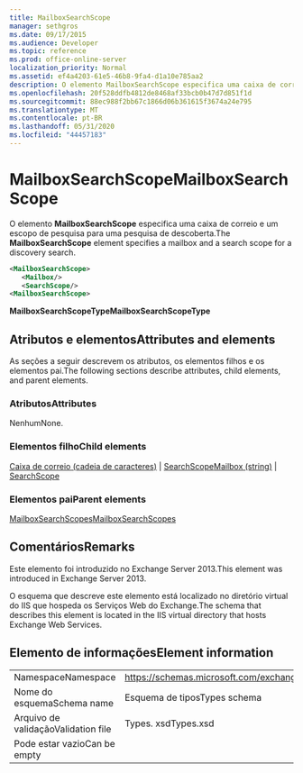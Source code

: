 ```yaml
---
title: MailboxSearchScope
manager: sethgros
ms.date: 09/17/2015
ms.audience: Developer
ms.topic: reference
ms.prod: office-online-server
localization_priority: Normal
ms.assetid: ef4a4203-61e5-46b8-9fa4-d1a10e785aa2
description: O elemento MailboxSearchScope especifica uma caixa de correio e um escopo de pesquisa para uma pesquisa de descoberta.
ms.openlocfilehash: 20f528ddfb4812de8468af33bcb0b47d7d851f1d
ms.sourcegitcommit: 88ec988f2bb67c1866d06b361615f3674a24e795
ms.translationtype: MT
ms.contentlocale: pt-BR
ms.lasthandoff: 05/31/2020
ms.locfileid: "44457183"
---
```

# <a name="mailboxsearchscope"></a><span data-ttu-id="4a98f-103">MailboxSearchScope</span><span class="sxs-lookup"><span data-stu-id="4a98f-103">MailboxSearchScope</span></span>

<span data-ttu-id="4a98f-104">O elemento **MailboxSearchScope** especifica uma caixa de correio e um escopo de pesquisa para uma pesquisa de descoberta.</span><span class="sxs-lookup"><span data-stu-id="4a98f-104">The **MailboxSearchScope** element specifies a mailbox and a search scope for a discovery search.</span></span> 
  
```XML
<MailboxSearchScope>
   <Mailbox/>
   <SearchScope/>
<MailboxSearchScope>
```

<span data-ttu-id="4a98f-105">**MailboxSearchScopeType**</span><span class="sxs-lookup"><span data-stu-id="4a98f-105">**MailboxSearchScopeType**</span></span>

## <a name="attributes-and-elements"></a><span data-ttu-id="4a98f-106">Atributos e elementos</span><span class="sxs-lookup"><span data-stu-id="4a98f-106">Attributes and elements</span></span>

<span data-ttu-id="4a98f-107">As seções a seguir descrevem os atributos, os elementos filhos e os elementos pai.</span><span class="sxs-lookup"><span data-stu-id="4a98f-107">The following sections describe attributes, child elements, and parent elements.</span></span>
  
### <a name="attributes"></a><span data-ttu-id="4a98f-108">Atributos</span><span class="sxs-lookup"><span data-stu-id="4a98f-108">Attributes</span></span>

<span data-ttu-id="4a98f-109">Nenhum</span><span class="sxs-lookup"><span data-stu-id="4a98f-109">None.</span></span>
  
### <a name="child-elements"></a><span data-ttu-id="4a98f-110">Elementos filho</span><span class="sxs-lookup"><span data-stu-id="4a98f-110">Child elements</span></span>

<span data-ttu-id="4a98f-111">[Caixa de correio (cadeia de caracteres)](mailbox-string.md)  |  [SearchScope](searchscope.md)</span><span class="sxs-lookup"><span data-stu-id="4a98f-111">[Mailbox (string)](mailbox-string.md) | [SearchScope](searchscope.md)</span></span>
  
### <a name="parent-elements"></a><span data-ttu-id="4a98f-112">Elementos pai</span><span class="sxs-lookup"><span data-stu-id="4a98f-112">Parent elements</span></span>

[<span data-ttu-id="4a98f-113">MailboxSearchScopes</span><span class="sxs-lookup"><span data-stu-id="4a98f-113">MailboxSearchScopes</span></span>](mailboxsearchscopes.md)
  
## <a name="remarks"></a><span data-ttu-id="4a98f-114">Comentários</span><span class="sxs-lookup"><span data-stu-id="4a98f-114">Remarks</span></span>

<span data-ttu-id="4a98f-115">Este elemento foi introduzido no Exchange Server 2013.</span><span class="sxs-lookup"><span data-stu-id="4a98f-115">This element was introduced in Exchange Server 2013.</span></span>
  
<span data-ttu-id="4a98f-116">O esquema que descreve este elemento está localizado no diretório virtual do IIS que hospeda os Serviços Web do Exchange.</span><span class="sxs-lookup"><span data-stu-id="4a98f-116">The schema that describes this element is located in the IIS virtual directory that hosts Exchange Web Services.</span></span>
  
## <a name="element-information"></a><span data-ttu-id="4a98f-117">Elemento de informações</span><span class="sxs-lookup"><span data-stu-id="4a98f-117">Element information</span></span>

|||
|:-----|:-----|
|<span data-ttu-id="4a98f-118">Namespace</span><span class="sxs-lookup"><span data-stu-id="4a98f-118">Namespace</span></span>  <br/> |https://schemas.microsoft.com/exchange/services/2006/types  <br/> |
|<span data-ttu-id="4a98f-119">Nome do esquema</span><span class="sxs-lookup"><span data-stu-id="4a98f-119">Schema name</span></span>  <br/> |<span data-ttu-id="4a98f-120">Esquema de tipos</span><span class="sxs-lookup"><span data-stu-id="4a98f-120">Types schema</span></span>  <br/> |
|<span data-ttu-id="4a98f-121">Arquivo de validação</span><span class="sxs-lookup"><span data-stu-id="4a98f-121">Validation file</span></span>  <br/> |<span data-ttu-id="4a98f-122">Types. xsd</span><span class="sxs-lookup"><span data-stu-id="4a98f-122">Types.xsd</span></span>  <br/> |
|<span data-ttu-id="4a98f-123">Pode estar vazio</span><span class="sxs-lookup"><span data-stu-id="4a98f-123">Can be empty</span></span>  <br/> ||
   

